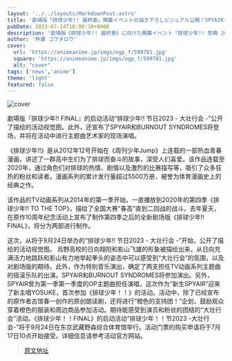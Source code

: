 ```yaml
---
layout: '../../layouts/MarkdownPost.astro'
title: '劇場版「排球少年!! 最終章」開幕イベントの描き下ろしビジュアル公開！SPYAIR＆BURNOUT SYNDROMESのライブも決定'
pubDate: 2023-07-14T18:00:10+0900
description: '劇場版《排球少年!! 最終章》に向けた開幕イベント「排球少年!! 祭典 2023 ―大壮行会―」より、描き下ろしのイベントビジュアルが公開された。さらに、SPYAIRとBURNOUT SYNDROMESが登場し、イベント内でライブも行われることが明らかになった。'
author: '仲瀬 コウタロウ'
cover:
  url: 'https://animeanime.jp/imgs/ogp_f/599781.jpg'
  square: 'https://animeanime.jp/imgs/ogp_f/599781.jpg'
  alt: "cover"
tags: ['news','anime']
theme: 'light'
featured: false
---
```


![cover](https://animeanime.jp/imgs/ogp_f/599781.jpg)

劇場版『排球少年!! FINAL』的启动活动“排球少年!! 节日2023 - 大壮行会 -”公开了描绘的活动视觉图。此外，还宣布了SPYAIR和BURNOUT SYNDROMES将登场，并将在活动中进行主题曲艺术家的现场演唱。

《排球少年!!》是从2012年12号开始在《周刊少年Jump》上连载的一部热血青春漫画，讲述了一群高中生们为了排球而奋斗的故事，深受人们喜爱。该作品连载至2020年，通过角色们对排球的热情、剧情以及激烈的比赛描写等，吸引了众多狂热的粉丝和读者。漫画系列的累计发行量超过5500万册，被誉为体育漫画史上的经典之作。

该作品的TV动画系列从2014年的第一季开始，一直播放到2020年的第四季《排球少年!! TO THE TOP》，描绘了全国大赛“春高”直到二回战的战斗。去年夏天，在原作10周年纪念活动上宣布了制作第四季之后的全新剧场版《排球少年!! FINAL》，将分为两部进行制作。

这次，从将于9月24日举办的“排球少年!! 节日2023 - 大壮行会 -”开始，公开了描绘的活动视觉图。
烏野高校的日向翔阳和影山飞雄的形象被描绘出来，从日向充满活力地跳跃和影山有力地举起拳头的姿态中可以感受到“大壮行会”的氛围，以及对剧场版的期待。此外，作为特别音乐演出，确定了两支担任TV动画系列主题曲的摇滚乐队的出演。SPYAIR和BURNOUT SYNDROMES将参加演出。另外，SPYAIR曾为第一季第一季度的OP主题曲担任演唱，这次作为“新生SPYAIR”迎来了新主唱YOSUKE，首次参加《排球少年！！》的活动。活动中，除了已经宣布的原作者古馆春一创作的原创朗读剧，还将进行“橙色的支持团！”企划，鼓励观众穿着橙色的服装和周边商品参加活动。期待能感受到演员和粉丝的团结的“大壮行会”活动。《排球少年！！FINAL》的启动活动“排球少年！！节2023 -大壮行会-”将于9月24日在东京武藏野森综合体育馆举行。活动门票的购买申请将于7月17日10点开始接受。详细信息请参考活动官方网站。

>[原文地址](https://animeanime.jp/article/2023/07/14/78615.html)  